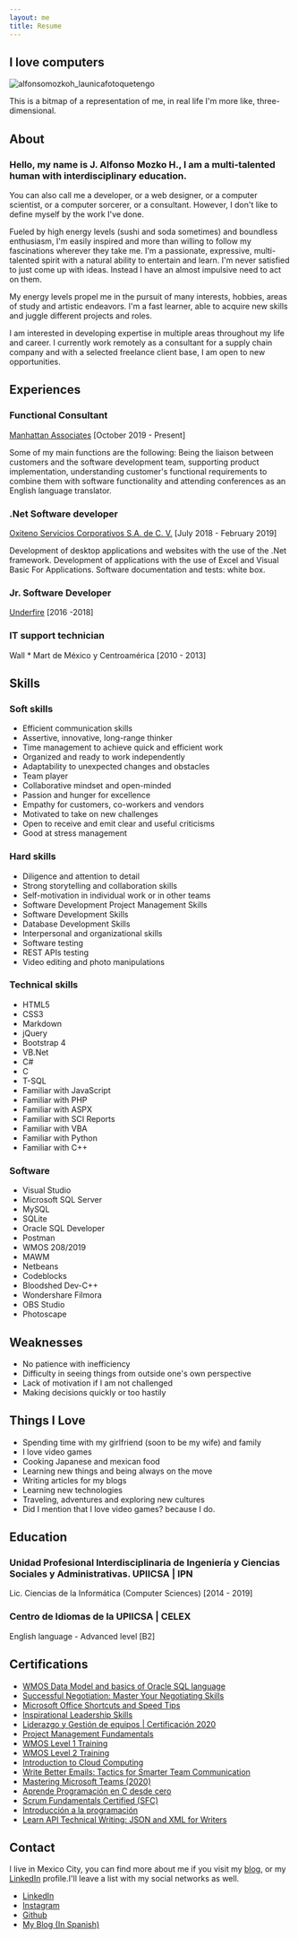 ```yaml
---
layout: me
title: Resume
---
```

## I love computers

![alfonsomozkoh_launicafotoquetengo](https://i.ibb.co/dB8xBXJ/13566935-578852228964164-6769631306119649709-n.jpg)  

This is a bitmap of a representation of me, in real life I'm more like, three-dimensional.  

## About
### Hello, my name is J. Alfonso Mozko H., I am a multi-talented human with interdisciplinary education.

You can also call me a developer, or a web designer, or a computer scientist, or a computer sorcerer, or a consultant. However, I don't like to define myself by the work I've done.

Fueled by high energy levels (sushi and soda sometimes) and boundless enthusiasm, I'm easily inspired and more than willing to follow my fascinations wherever they take me.
I'm a passionate, expressive, multi-talented spirit with a natural ability to entertain and learn. I'm never satisfied to just come up with ideas. Instead I have an almost impulsive need to act on them.

My energy levels propel me in the pursuit of many interests, hobbies, areas of study and artistic endeavors. I'm a fast learner, able to acquire new skills and juggle different projects and roles.

I am interested in developing expertise in multiple areas throughout my life and career. I currently work remotely as a consultant for a supply chain company and with a selected freelance client base, I am open to new opportunities.

## Experiences

### **Functional Consultant**
 [Manhattan Associates](https://www.linkedin.com/company/manhattan-associates/mycompany/) [October 2019 - Present]

Some of my main functions are the following: Being the liaison between customers and the software development team, supporting product implementation, understanding customer's functional requirements to combine them with software functionality and attending conferences as an English language translator.

### **.Net Software developer**
[Oxiteno Servicios Corporativos S.A. de C. V.](https://www.linkedin.com/company/oxiteno/) [July 2018 - February 2019]

Development of desktop applications and websites with the use of the .Net
framework. Development of applications with the use of Excel and Visual Basic For
Applications. Software documentation and tests: white box.

### **Jr. Software Developer**
[Underfire](https://underfire.com.mx/) [2016 -2018]

### **IT support technician**
Wall * Mart de México y Centroamérica [2010 - 2013]

## Skills

### **Soft skills**

- Efficient communication skills
- Assertive, innovative, long-range thinker
- Time management to achieve quick and efficient work
- Organized and ready to work independently
- Adaptability to unexpected changes and obstacles 
- Team player
- Collaborative mindset and open-minded
- Passion and hunger for excellence
- Empathy for customers, co-workers and vendors
- Motivated to take on new challenges
- Open to receive and emit clear and useful criticisms
- Good at stress management

### **Hard skills**
- Diligence and attention to detail
- Strong storytelling and collaboration skills
- Self-motivation in individual work or in other teams
- Software Development Project Management Skills
- Software Development Skills
- Database Development Skills
- Interpersonal and organizational skills
- Software testing
- REST APIs testing
- Video editing and photo manipulations

### **Technical skills**

- HTML5
- CSS3	
- Markdown
- jQuery		
- Bootstrap 4	
- VB.Net	
- C#		
- C				
- T-SQL
- Familiar with JavaScript
- Familiar with PHP	
- Familiar with ASPX
- Familiar with SCI Reports
- Familiar with VBA
- Familiar with Python
- Familiar with C++

### **Software**
- Visual Studio
- Microsoft SQL Server
- MySQL
- SQLite
- Oracle SQL Developer
- Postman
- WMOS 208/2019
- MAWM
- Netbeans
- Codeblocks
- Bloodshed Dev-C++
- Wondershare Filmora
- OBS Studio
- Photoscape

## Weaknesses
- No patience with inefficiency
- Difficulty in seeing things from outside one's own perspective
- Lack of motivation if I am not challenged
- Making decisions quickly or too hastily

## Things I Love
- Spending time with my girlfriend (soon to be my wife) and family
- I love video games
- Cooking Japanese and mexican food
- Learning new things and being always on the move
- Writing articles for my blogs
- Learning new technologies
- Traveling, adventures and exploring new cultures
- Did I mention that I love video games? because I do.

## Education

### **Unidad Profesional Interdisciplinaria de Ingeniería y Ciencias Sociales y Administrativas. UPIICSA | IPN**  
Lic. Ciencias de la Informática (Computer Sciences) [2014 - 2019]

### **Centro de Idiomas de la UPIICSA | CELEX**
English language - Advanced level [B2]

## Certifications
- [WMOS Data Model and basics of Oracle SQL language](ude.my/UC-f07bdd1f-0a9b-49f6-bd1c-dd6f53ad6b0a)
- [Successful Negotiation: Master Your Negotiating Skills](ude.my/UC-c628716a-5591-4992-aacf-2c72ddafdba8)
- [Microsoft Office Shortcuts and Speed Tips](ude.my/UC-6675f260-08d6-4c92-be43-75c063f9d392)
- [Inspirational Leadership Skills](ude.my/UC-080243d6-6996-4b6a-8e20-153e14c4b698)
- [Liderazgo y Gestión de equipos | Certificación 2020](ude.my/UC-7a010c52-b64d-4226-998d-595faf56997e)
- [Project Management Fundamentals](ude.my/UC-11cbb799-8f32-4521-bd54-bdab972b0efd)
- [WMOS Level 1 Training](ude.my/UC-8a56d756-4c3b-4500-81b0-74e4d37d0111)
- [WMOS Level 2 Training](ude.my/UC-016a2555-b085-40fd-825e-12a98ce3f8db)
- [Introduction to Cloud Computing](ude.my/UC-4cf99111-a4b9-4a09-8fa3-0ef9aea8a289)
- [Write Better Emails: Tactics for Smarter Team Communication](ude.my/UC-a4773bfd-61fb-4fd5-bf21-ba1c59637dfc)
- [Mastering Microsoft Teams (2020)](ude.my/UC-7c9cc8c0-2cd1-4911-a5ff-f91e456b8e25)
- [Aprende Programación en C desde cero](ude.my/UC-99b89351-4a7a-4323-afd9-f0c0373ae094)
- [Scrum Fundamentals Certified (SFC)](https://www.scrumstudy.com/certification/verify?type=SFC&number=699719)
- [Introducción a la programación](https://capacitateparaelempleo.org/verifica/w0x3z6x71/)
- [Learn API Technical Writing: JSON and XML for Writers](ude.my/UC-28196b01-99bc-40b9-a3b7-2924c747ce40)

## Contact

I live in Mexico City, you can find more about me if you visit my [blog](https://alfonsomozkoh.github.io/), or my [LinkedIn](https://www.linkedin.com/in/alfonsomoscoh/) profile.I'll leave a list with my social networks as well.

- [LinkedIn](https://www.linkedin.com/in/alfonsomoscoh/)
- [Instagram](http://instagram.com/alfonsomozkoh)
- [Github](https://github.com/alfonsojazz)
- [My Blog (In Spanish)](https://alfonsomozkoh.github.io/)
